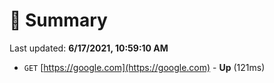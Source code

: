 # 📖 Summary
Last updated: **6/17/2021, 10:59:10 AM**

- `GET` [https://google.com](https://google.com) - **Up** (121ms)
